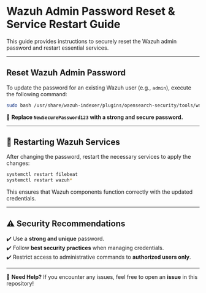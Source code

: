 # Wazuh Admin Password Reset & Service Restart Guide  

This guide provides instructions to securely reset the Wazuh admin password and restart essential services.  

---

## Reset Wazuh Admin Password  

To update the password for an existing Wazuh user (e.g., `admin`), execute the following command:  

```bash
sudo bash /usr/share/wazuh-indexer/plugins/opensearch-security/tools/wazuh-passwords-tool.sh -u admin -p NewSecurePassword123
```

🔹 **Replace `NewSecurePassword123` with a strong and secure password.**  

---

## 🔄 Restarting Wazuh Services  

After changing the password, restart the necessary services to apply the changes:  

```bash
systemctl restart filebeat
systemctl restart wazuh*
```

This ensures that Wazuh components function correctly with the updated credentials.  

---

## ⚠️ Security Recommendations  

✔️ Use a **strong and unique** password.  
✔️ Follow **best security practices** when managing credentials.  
✔️ Restrict access to administrative commands to **authorized users only**.  

---

📌 **Need Help?** If you encounter any issues, feel free to open an **issue** in this repository!
